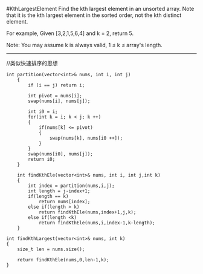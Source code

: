 #KthLargestElement
Find the kth largest element in an unsorted array. 
Note that it is the kth largest element in the sorted order, not the kth distinct element.

For example,
Given [3,2,1,5,6,4] and k = 2, return 5.

Note: 
You may assume k is always valid, 1 ≤ k ≤ array's length.


---





//类似快速排序的思想
```
int partition(vector<int>& nums, int i, int j)
    {
        if (i == j) return i;

        int pivot = nums[i];
        swap(nums[i], nums[j]);

        int i0 = i;
        for(int k = i; k < j; k ++)
        {
            if(nums[k] <= pivot)
            {
                swap(nums[k], nums[i0 ++]);
            }
        }
        swap(nums[i0], nums[j]);
        return i0;
    }
    
    int findKthEle(vector<int>& nums, int i, int j,int k)
    {
        int index = partition(nums,i,j);
        int length = j-index+1;
        if(length == k)
            return nums[index];
        else if(length > k)
            return findKthEle(nums,index+1,j,k);
        else if(length <k)
            return findKthEle(nums,i,index-1,k-length);
    }
    
int findKthLargest(vector<int>& nums, int k) 
{
    size_t len = nums.size();

    return findKthEle(nums,0,len-1,k);
}
```